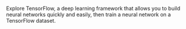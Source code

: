 Explore TensorFlow, a deep learning framework that allows you to build neural networks quickly and easily, then train a neural network on a TensorFlow dataset. 
